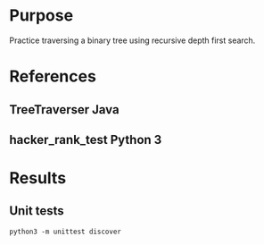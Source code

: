 # Purpose
Practice traversing a binary tree using recursive depth first search.

# References

## TreeTraverser Java

## hacker_rank_test Python 3

# Results

## Unit tests

    python3 -m unittest discover
